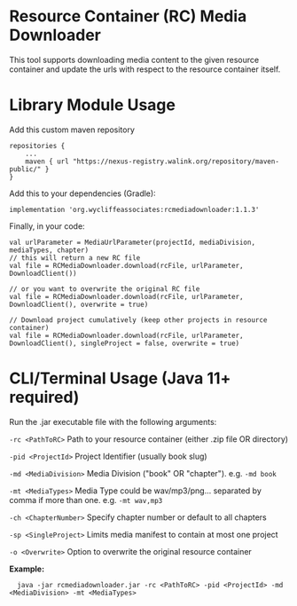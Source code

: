 # Resource Container (RC) Media Downloader

This tool supports downloading media content to the given resource container and update the urls with respect to the resource container itself.

# Library Module Usage
Add this custom maven repository
```
repositories {
    ...
    maven { url "https://nexus-registry.walink.org/repository/maven-public/" }
}
```
Add this to your dependencies (Gradle):
```
implementation 'org.wycliffeassociates:rcmediadownloader:1.1.3'
```

Finally, in your code:
```
val urlParameter = MediaUrlParameter(projectId, mediaDivision, mediaTypes, chapter)
// this will return a new RC file
val file = RCMediaDownloader.download(rcFile, urlParameter, DownloadClient()) 

// or you want to overwrite the original RC file
val file = RCMediaDownloader.download(rcFile, urlParameter, DownloadClient(), overwrite = true)

// Download project cumulatively (keep other projects in resource container)
val file = RCMediaDownloader.download(rcFile, urlParameter, DownloadClient(), singleProject = false, overwrite = true)
```
# CLI/Terminal Usage (Java 11+ required)

Run the .jar executable file with the following arguments:

```-rc <PathToRC>``` Path to your resource container (either .zip file OR directory)

```-pid <ProjectId>``` Project Identifier (usually book slug)

```-md <MediaDivision>``` Media Division ("book" OR "chapter"). e.g. ```-md book```

```-mt <MediaTypes>``` Media Type could be wav/mp3/png... separated by comma if more than one. e.g. ```-mt wav,mp3```

```-ch <ChapterNumber>``` Specify chapter number or default to all chapters

```-sp <SingleProject>``` Limits media manifest to contain at most one project

```-o <Overwrite>``` Option to overwrite the original resource container

**Example:**

```
  java -jar rcmediadownloader.jar -rc <PathToRC> -pid <ProjectId> -md <MediaDivision> -mt <MediaTypes>
```
